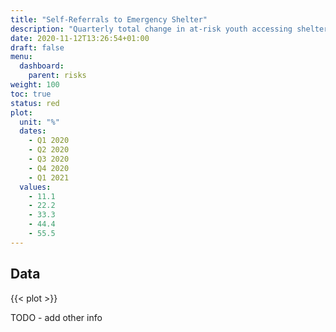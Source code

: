 ```yaml
---
title: "Self-Referrals to Emergency Shelter"
description: "Quarterly total change in at-risk youth accessing shelter."
date: 2020-11-12T13:26:54+01:00
draft: false
menu:
  dashboard:
    parent: risks
weight: 100
toc: true
status: red
plot:
  unit: "%"
  dates:
    - Q1 2020
    - Q2 2020
    - Q3 2020
    - Q4 2020
    - Q1 2021
  values:
    - 11.1
    - 22.2
    - 33.3
    - 44.4
    - 55.5
---
```


## Data

{{< plot >}}

TODO - add other info
